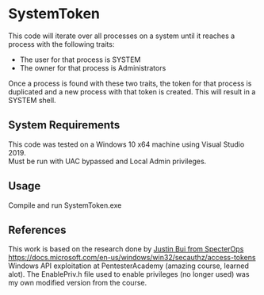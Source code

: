 # SystemToken

This code will iterate over all processes on a system until it reaches a process with
the following traits:

* The user for that process is SYSTEM
* The owner for that process is Administrators

Once a process is found with these two traits, the token for that process is duplicated and
a new process with that token is created. This will result in a SYSTEM shell. 

## System Requirements

This code was tested on a Windows 10 x64 machine using Visual Studio 2019.  
Must be run with UAC bypassed and Local Admin privileges.

## Usage

Compile and run SystemToken.exe

## References

This work is based on the research done by [Justin Bui from SpecterOps](https://posts.specterops.io/understanding-and-defending-against-access-token-theft-finding-alternatives-to-winlogon-exe-80696c8a73b)  
https://docs.microsoft.com/en-us/windows/win32/secauthz/access-tokens<br/>
Windows API exploitation at PentesterAcademy (amazing course, learned alot). The EnablePriv.h file used to enable privileges (no longer used) was my own modified version from the course.
